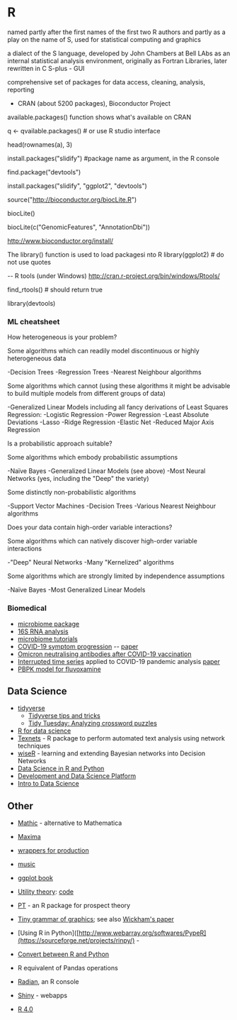 R
=
named partly after the first names of the first two R authors and partly as a play on the 
name of S, used for statistical computing and graphics

a dialect of the S language, developed by John Chambers at Bell LAbs as an internal 
statistical analysis environment, originally as Fortran Libraries, later rewritten in C
S-plus - GUI

comprehensive set of packages for data access, cleaning, analysis, reporting
 - CRAN (about 5200 packages), Bioconductor Project

available.packages() function shows what's available on CRAN

q <- qvailable.packages()  # or use R studio interface

head(rownames(a), 3)

install.packages("slidify")  #package name as argument, in the R console

find.package("devtools")

install.packages("slidify", "ggplot2", "devtools") 


source("http://bioconductor.org/biocLite.R")

biocLite()

biocLite(c("GenomicFeatures", "AnnotationDbi"))

http://www.bioconductor.org/install/

The library() function is used to load packagesi nto R
library(ggplot2)  # do not use quotes

-- R tools (under Windows)
http://cran.r-project.org/bin/windows/Rtools/

find_rtools()  # should return true

library(devtools)


### ML cheatsheet

How heterogeneous is your problem?

Some algorithms which can readily model discontinuous or highly heterogeneous data

-Decision Trees
-Regression Trees
-Nearest Neighbour algorithms 

Some algorithms which cannot (using these algorithms it might be advisable to build multiple models from different groups of data)

-Generalized Linear Models including all fancy derivations of Least Squares Regression:
-Logistic Regression
-Power Regression
-Least Absolute Deviations
-Lasso
-Ridge Regression
-Elastic Net
-Reduced Major Axis Regression

Is a probabilistic approach suitable?

Some algorithms which embody probabilistic assumptions

-Naïve Bayes
-Generalized Linear Models (see above)
-Most Neural Networks (yes, including the "Deep" the variety)

Some distinctly non-probabilistic algorithms

-Support Vector Machines
-Decision Trees
-Various Nearest Neighbour algorithms

Does your data contain high-order variable interactions?

Some algorithms which can natively discover high-order variable interactions

-"Deep" Neural Networks
-Many "Kernelized" algorithms

Some algorithms which are strongly limited by independence assumptions

-Naïve Bayes
-Most Generalized Linear Models

### Biomedical

+ [microbiome package](http://microbiome.github.io/microbiome/)
+ [16S RNA analysis]([https://github.com/microsud/Tools-Microbiome-Analysis])
+ [microbiome tutorials](https://microbiome.github.io/tutorials/)
+ [COVID-19 symptom progression](https://github.com/j-larsen/Stochastic_Progression_of_COVID-19_Symptoms) -- [paper](https://www.ncbi.nlm.nih.gov/pmc/articles/PMC7438535/)
+ [Omicron neutralising antibodies after COVID-19 vaccination](https://github.com/EdjCarr/Crick-HD-Omicron-2021-12)
+ [Interrupted time series](https://github.com/kingqwert/R/blob/master/ARIMAITS_DS/fuzzyARIMAITS.R) applied to COVID-19 pandemic analysis [paper](https://bmcmedresmethodol.biomedcentral.com/articles/10.1186/s12874-022-01662-1)
+ [PBPK model for fluvoxamine](https://github.com/Open-Systems-Pharmacology/OSP-PBPK-Model-Library/tree/master/Fluvoxamine)

## Data Science
+ [tidyverse](https://www.tidyverse.org/)
     + [Tidyverse tips and tricks](https://oliviergimenez.github.io/tidyverse-tips/)
     + [Tidy Tuesday: Analyzing crossword puzzles](https://www.youtube.com/watch?v=T11WKngDEGQ)
+ [R for data science](http://r4ds.had.co.nz/)
+ [Texnets](https://github.com/cbail/textnets) - R package to perform automated text analysis using network techniques
+ [wiseR](https://github.com/SAFE-ICU/wiseR) - learning and extending Bayesian networks into Decision Networks
+ [Data Science in R and Python](https://www.anotherbookondatascience.com/)
+ [Development and Data Science Platform](https://github.com/WLOGSolutions/RSuite)
+ [Intro to Data Science](https://rafalab.dfci.harvard.edu/dsbook-part-1/)

## Other

+ [Mathic](https://mathics.github.io/) - alternative to Mathematica
+ [Maxima](http://maxima.sourceforge.net/)
+ [wrappers for production](https://www.rplumber.io/)
+ [music](https://flujoo.github.io/en/generate-accompaniment-progression/)
+ [ggplot book](https://ggplot2-book.org/)
+ [Utility theory](https://lindeloev.github.io/utility-theory/): [code](https://github.com/lindeloev/utility-theory)
+ [PT](https://mran.microsoft.com/snapshot/2014-09-08_1746/web/packages/pt/vignettes/pt_vignette.pdf) - an R package for prospect theory

+ [Tiny grammar of graphics](https://observablehq.com/@joshpoll/vvt-gog); see also [Wickham's paper](https://byrneslab.net/classes/biol607/readings/wickham_layered-grammar.pdf)
+ [Using R in Python]([http://www.webarray.org/softwares/PypeR](https://sourceforge.net/projects/rinpy/) - 
+ [Convert between R and Python](https://www.rdocumentation.org/packages/reticulate/versions/1.24/topics/r-py-conversion)
+ R equivalent of Pandas operations[](https://towardsdatascience.com/r-equivalent-of-7-common-pandas-operations-76b632fc801b)

+ [Radian](https://github.com/randy3k/radian), an R console
+ [Shiny](https://shiny.rstudio.com/) - webapps
+ [R 4.0](https://stat.ethz.ch/pipermail/r-announce/2020/000653.html)
